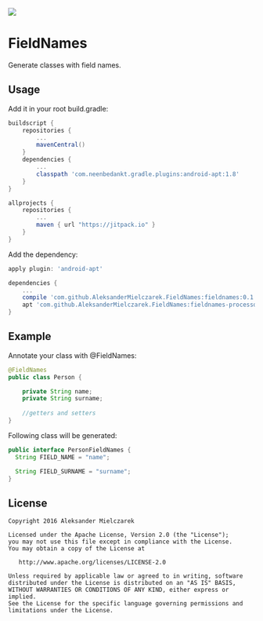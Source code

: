 [![](https://jitpack.io/v/AleksanderMielczarek/FieldNames.svg)](https://jitpack.io/#AleksanderMielczarek/FieldNames)

# FieldNames

Generate classes with field names.

## Usage

Add it in your root build.gradle:

```groovy
buildscript {  
    repositories {
        ...
        mavenCentral()
    }
    dependencies {
        ...
        classpath 'com.neenbedankt.gradle.plugins:android-apt:1.8'            
    }
}

allprojects {
	repositories {
        ...
        maven { url "https://jitpack.io" }
    }
}
```

Add the dependency:

```groovy
apply plugin: 'android-apt'

dependencies {
    ...
    compile 'com.github.AleksanderMielczarek.FieldNames:fieldnames:0.1.0'
    apt 'com.github.AleksanderMielczarek.FieldNames:fieldnames-processor:0.1.0'
}
```

## Example

Annotate your class with @FieldNames:

```java
@FieldNames
public class Person {

    private String name;
    private String surname;
    
    //getters and setters
}
```

Following class will be generated:

```java
public interface PersonFieldNames {
  String FIELD_NAME = "name";

  String FIELD_SURNAME = "surname";
}
```

## License

    Copyright 2016 Aleksander Mielczarek

    Licensed under the Apache License, Version 2.0 (the "License");
    you may not use this file except in compliance with the License.
    You may obtain a copy of the License at

       http://www.apache.org/licenses/LICENSE-2.0

    Unless required by applicable law or agreed to in writing, software
    distributed under the License is distributed on an "AS IS" BASIS,
    WITHOUT WARRANTIES OR CONDITIONS OF ANY KIND, either express or implied.
    See the License for the specific language governing permissions and
    limitations under the License.